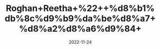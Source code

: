 ---
title: 'Roghan+Reetha+%22++%d8%b1%db%8c%d9%b9%da%be%d8%a7+%d8%a2%d8%a6%d9%84+'
date: '2022-11-24' 
metatag: '' 
inventory: '0' 
draft: false 
# meta description 
shortDescripton: 'China+Berry+Oil%22++Chinaberry+is+rich+in+antioxidants+known+to+neutralize+highly+damaging+free+radicals.+'
description: 'Preserves+%d9%85%d8%b1%d8%a8%db%81+%d8%a7%da%86%d8%a7%d8%b1'
longdescription: ''
tags: ''
brand: ''
subCategory: ''
unit: '50 ml-Pk'
sellCount: '0'
featured: False
# product Price
price: '80.0'
# Product Short Description
shortDescription: 'China+Berry+Oil%22++Chinaberry+is+rich+in+antioxidants+known+to+neutralize+highly+damaging+free+radicals.+'
productID: '5764F412-2243-ED11-996A-005056B3A416'
type: 'products'
category: 'Preserves+%d9%85%d8%b1%d8%a8%db%81+%d8%a7%da%86%d8%a7%d8%b1' 
thumnailproduct: 'https://eraconnect.blob.core.windows.net/product-images/aminsaddiquidawakhana/28931372-c5b0-4846-8333-168a4e548afd.webp' 
images:
  - image: 'https://eraconnect.blob.core.windows.net/product-images/aminsaddiquidawakhana/28931372-c5b0-4846-8333-168a4e548afd.webp'  
Variants:
---